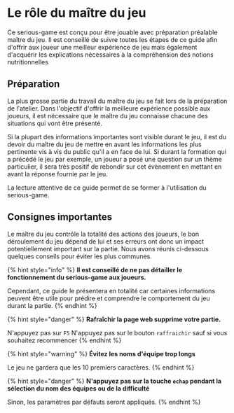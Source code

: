 # Le rôle du maître du jeu

Ce serious-game est conçu pour être jouable avec préparation préalable maître du jeu. Il est conseillé de suivre toutes les étapes de ce guide afin d'offrir aux joueur une meilleur expérience de jeu mais également d'acquérir les explications nécessaires à la compréhension des notions nutritionnelles

## Préparation

La plus grosse partie du travail du maître du jeu se fait lors de la préparation de l'atelier. Dans l'objectif d'offrir la meilleure expérience possible aux joueurs, il est nécessaire que le maître du jeu connaisse chacune des situations qui vont être présenté.

Si la plupart des informations importantes sont visible durant le jeu, il est du devoir du maître du jeu de mettre en avant les informations les plus pertinente vis à vis du public qu'il a en face de lui. Si durant la formation qui a précédé le jeu par exemple, un joueur a posé une question sur un thème particulier, il sera très positif de rebondir sur cet évènement en mettant en avant la réponse fournie par le jeu.

La lecture attentive de ce guide permet de se former à l'utilisation du serious-game. 

## Consignes importantes

Le maître du jeu contrôle la totalité des actions des joueurs, le bon déroulement du jeu dépend de lui et ses erreurs ont donc un impact potentiellement important sur la partie. Nous avons réunis ci-dessous quelques conseils pour éviter les plus communes.

{% hint style="info" %}
**Il est conseillé de ne pas détailler le fonctionnement du serious-game aux joueurs.**

Cependant, ce guide le présentera en totalité car certaines informations peuvent être utile pour prédire et comprendre le comportement du jeu durant la partie.
{% endhint %}

{% hint style="danger" %}
**Rafraîchir la page web supprime votre partie.**

N'appuyez pas sur `F5` N'appuyez pas sur le bouton `raffraichir` sauf si vous souhaitez recommencer
{% endhint %}

{% hint style="warning" %}
**Évitez les noms d'équipe trop longs**

Le jeu ne gardera que les 10 premiers caractères.
{% endhint %}

{% hint style="danger" %}
**N'appuyez pas sur la touche `echap` pendant la sélection du nom des équipes ou de la difficulté**

Sinon, les paramètres par défauts seront appliqués.
{% endhint %}

